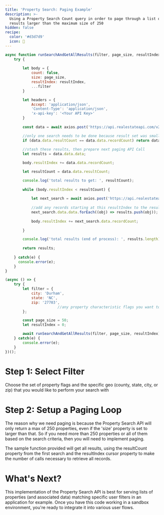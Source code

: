 ```yaml
---
title: 'Property Search: Paging Example'
description: >-
  Using a Property Search Count query in order to page through a list of filter
  results larger than the maximum size of 250
hidden: false
recipe:
  color: '#d3d7d9'
  icon: 🔁
---
```

```javascript JavaScript
async function runSearchAndGetAllResults(filter, page_size, resultIndex) {
    try {
      
        let body = {
            count: false,
            size: page_size,
            resultIndex: resultIndex,
            ...filter
        }

        let headers = {
            Accept: 'application/json',
            'Content-Type': 'application/json',
            'x-api-key': '<Your API Key>'
        }
        
        const data = await axios.post('https://api.realestateapi.com/v2/PropertySearch', body, {headers});

        //only one search needs to be done because result set was smaller than page_size
        if (data.data.resultCount == data.data.recordCount) return data.data.data;
        
        //stash these results, then prepare next paging API Call
        let results = data.data.data;

        body.resultIndex += data.data.recordCount;

        let resultCount = data.data.resultCount;

        console.log('total results to get: ', resultCount);
      
        while (body.resultIndex < resultCount) {
            
            let next_search = await axios.post('https://api.realestateapi.com/v2/PropertySearch', body, {headers});
                        
            //add any records starting at this resultIndex to the results
            next_search.data.data.forEach((obj) => results.push(obj));
            
            body.resultIndex += next_search.data.recordCount;
            
        }

        console.log('total results (end of process): ', results.length);
      
        return results;
      
    } catch(e) {
      console.error(e);
    }
}

(async () => {
    try {
        let filter = {
            city: 'Durham',
            state: 'NC',
            zip: '27703',
						//any property characteristic flags you want to narrow the search
        };

        const page_size = 50;
        let resultIndex = 0;

        await runSearchAndGetAllResults(filter, page_size, resultIndex);
    } catch(e) {
        console.error(e);
    }
})();
```

# Step 1: Select Filter

<!-- javascript@53-58 -->

Choose the set of property flags and the specific geo (county, state, city, or zip) that you would like to perform your search with

# Step 2: Setup a Paging Loop

<!-- javascript@1-44 -->

The reason why we need paging is because the Property Search API will only return a max of 250 properties, even if the 'size' property is set to larger than that. So if you need more than 250 properties or all of them based on the search criteria, then you will need to implement paging.

The sample function provided will get all results, using the resultCount property from the first search and the resultIndex cursor property to make the number of calls necessary to retrieve all records.

# What's Next?



This implementation of the Property Search API is best for serving lists of properties (and associated data) matching specific user filters in an application for example. Once you have this code working in a sandbox environment, you're ready to integrate it into various user flows.